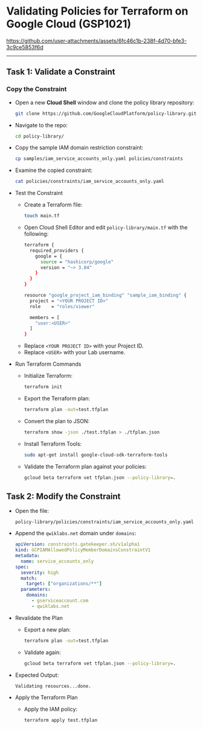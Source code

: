 # Validating Policies for Terraform on Google Cloud (GSP1021)

https://github.com/user-attachments/assets/6fc46c1b-238f-4d70-bfe3-3c9ce5853f6d

---

## Task 1: Validate a Constraint

### Copy the Constraint
- Open a new **Cloud Shell** window and clone the policy library repository:
  ```bash
  git clone https://github.com/GoogleCloudPlatform/policy-library.git
  ```
- Navigate to the repo:
  ```bash
  cd policy-library/
  ```
- Copy the sample IAM domain restriction constraint:
  ```bash
  cp samples/iam_service_accounts_only.yaml policies/constraints
  ```
- Examine the copied constraint:
  ```bash
  cat policies/constraints/iam_service_accounts_only.yaml
  ```
- Test the Constraint
  - Create a Terraform file:
    ```bash
    touch main.tf
    ```
  - Open Cloud Shell Editor and edit `policy-library/main.tf` with the following:
    ```bash
    terraform {
      required_providers {
        google = {
          source = "hashicorp/google"
          version = "~> 3.84"
        }
      }
    }
    
    resource "google_project_iam_binding" "sample_iam_binding" {
      project = "<YOUR PROJECT ID>"
      role    = "roles/viewer"
    
      members = [
        "user:<USER>"
      ]
    }
    ```
  - Replace `<YOUR PROJECT ID>` with your Project ID.
  - Replace `<USER>` with your Lab username.

- Run Terraform Commands
  - Initialize Terraform:
    ```bash
    terraform init
    ```
  - Export the Terraform plan:
    ```bash
    terraform plan -out=test.tfplan
    ```
  - Convert the plan to JSON:
    ```bash
    terraform show -json ./test.tfplan > ./tfplan.json
    ```
  - Install Terraform Tools:
    ```bash
    sudo apt-get install google-cloud-sdk-terraform-tools
    ```
  - Validate the Terraform plan against your policies:
    ```bash
    gcloud beta terraform vet tfplan.json --policy-library=.
    ```

## Task 2: Modify the Constraint
- Open the file:
  ```
  policy-library/policies/constraints/iam_service_accounts_only.yaml
  ```
- Append the `qwiklabs.net` domain under `domains`:
  ```yaml
  apiVersion: constraints.gatekeeper.sh/v1alpha1
  kind: GCPIAMAllowedPolicyMemberDomainsConstraintV1
  metadata:
    name: service_accounts_only
  spec:
    severity: high
    match:
      target: ["organizations/**"]
    parameters:
      domains:
        - gserviceaccount.com
        - qwiklabs.net
  ```

- Revalidate the Plan
  - Export a new plan:
    ```bash
    terraform plan -out=test.tfplan
    ```
  - Validate again:
    ```bash
    gcloud beta terraform vet tfplan.json --policy-library=.
    ```

- Expected Output:
  ```nginx
  Validating resources...done.
  ```
- Apply the Terraform Plan
  - Apply the IAM policy:
    ```bash
    terraform apply test.tfplan
    ```
